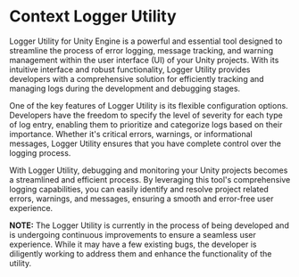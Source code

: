 # Context Logger Utility
Logger Utility for Unity Engine is a powerful and essential tool designed to streamline the process of error logging, message tracking, and warning management within the user interface (UI) of your Unity projects. With its intuitive interface and robust functionality, Logger Utility provides developers with a comprehensive solution for efficiently tracking and managing logs during the development and debugging stages.

One of the key features of Logger Utility is its flexible configuration options. Developers have the freedom to specify the level of severity for each type of log entry, enabling them to prioritize and categorize logs based on their importance. Whether it's critical errors, warnings, or informational messages, Logger Utility ensures that you have complete control over the logging process.

With Logger Utility, debugging and monitoring your Unity projects becomes a streamlined and efficient process. By leveraging this tool's comprehensive logging capabilities, you can easily identify and resolve project related errors, warnings, and messages, ensuring a smooth and error-free user experience.

**NOTE:** The Logger Utility is currently in the process of being developed and is undergoing continuous improvements to ensure a seamless user experience. While it may have a few existing bugs, the developer is diligently working to address them and enhance the functionality of the utility.